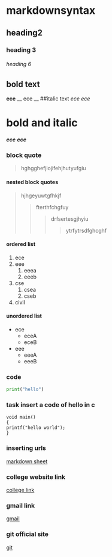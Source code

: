 # markdownsyntax
## heading2
### heading 3
###### heading 6
## bold text
**ece**
__ ece __
##italic text
*ece*
_ece_
# bold and italic
**_ece_**
__*ece*__
### block quote
> hghgghefjiojifehjhutyufgiu
#### nested block quotes
> hjhgeyuwtgfhkjf
>> fterthfchgfuy
>>> drfsertesgjhyiu
>>>> ytrfytrsdfghcghf
#### ordered list
1. ece
2. eee
    1. eeea
    2. eeeb
3. cse
    1. csea
    2. cseb
4. civil
#### unordered list
- ece
    - eceA
    - eceB
- eee
    - eeeA
    - eeeB
### code
```python
print("hello")
```
### task insert a code of hello in c
```
void main()
{
printf("hello world");
}
```
### inserting urls
[markdown sheet](https://www.markdownguide.org/cheat-sheet/)
### college website link
[college link](https://www.google.com/search?gs_ssp=eJzj4tVP1zc0TDYoKirJNkw3YLRSNagwTkoyNTY0NkxMNDZMtTAytzKosDQzTrRMsUw0MbBISrZMNvbizc4sKVbITSzKTiwoLQIAoj0UZg&q=kits+markapur&rlz=1C1CHBF_enIN871IN872&oq=kits+markapur&aqs=chrome.1.69i57j46i175i199j0l3j0i22i30l3.21974j0j7&sourceid=chrome&ie=UTF-8)
### gmail link
[gmail](https://www.google.com/search?q=gmail+login&rlz=1C1CHBF_enIN871IN872&oq=gmail&aqs=chrome.2.69i59l2j0i271j69i61l2j69i60.5371j0j15&sourceid=chrome&ie=UTF-8)
### git official site
[git](https://github.com/maheshwari-36/markdownsyntax/edit/main/README.md)

